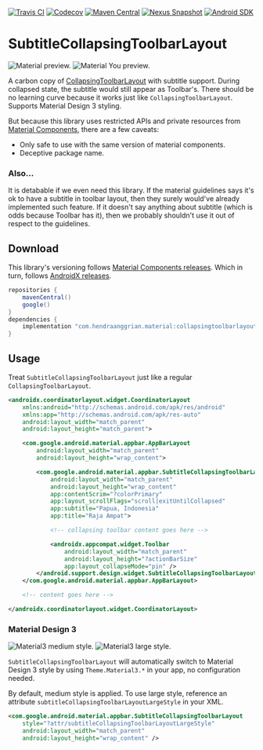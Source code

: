 [![Travis CI](https://img.shields.io/travis/com/hendraanggrian/collapsingtoolbarlayout-subtitle)](https://travis-ci.com/github/hendraanggrian/collapsingtoolbarlayout-subtitle/)
[![Codecov](https://img.shields.io/codecov/c/github/hendraanggrian/collapsingtoolbarlayout-subtitle)](https://codecov.io/gh/hendraanggrian/collapsingtoolbarlayout-subtitle/)
[![Maven Central](https://img.shields.io/maven-central/v/com.hendraanggrian.material/collapsingtoolbarlayout-subtitle)](https://search.maven.org/artifact/com.hendraanggrian.material/collapsingtoolbarlayout-subtitle/)
[![Nexus Snapshot](https://img.shields.io/nexus/s/com.hendraanggrian.material/collapsingtoolbarlayout-subtitle?server=https%3A%2F%2Fs01.oss.sonatype.org)](https://s01.oss.sonatype.org/content/repositories/snapshots/com/hendraanggrian/material/collapsingtoolbarlayout-subtitle/)
[![Android SDK](https://img.shields.io/badge/sdk-14%2B-informational)](https://developer.android.com/studio/releases/platforms/#4.0)

# SubtitleCollapsingToolbarLayout

![Material preview.](https://github.com/hendraanggrian/collapsingtoolbarlayout-subtitle/raw/assets/preview_material.gif)
![Material You preview.](https://github.com/hendraanggrian/collapsingtoolbarlayout-subtitle/raw/assets/preview_material3.gif)

A carbon copy of [CollapsingToolbarLayout](https://developer.android.com/reference/com/google/android/material/appbar/CollapsingToolbarLayout/)
with subtitle support. During collapsed state, the subtitle would still appear as Toolbar's.
There should be no learning curve because it works just like `CollapsingToolbarLayout`.
Supports Material Design 3 styling.

But because this library uses restricted APIs and private resources from [Material Components](https://github.com/material-components/material-components-android/),
there are a few caveats:

- Only safe to use with the same version of material components.
- Deceptive package name.

### Also...

It is detabable if we even need this library.
If the material guidelines says it's ok to have a subtitle in toolbar layout,
then they surely would've already implemented such feature.
If it doesn't say anything about subtitle (which is odds because Toolbar has it),
then we probably shouldn't use it out of respect to the guidelines.

## Download

This library's versioning follows [Material Components releases](https://github.com/material-components/material-components-android/releases/).
Which in turn, follows [AndroidX releases](https://developer.android.com/jetpack/androidx/versions/).

```gradle
repositories {
    mavenCentral()
    google()
}
dependencies {
    implementation "com.hendraanggrian.material:collapsingtoolbarlayout-subtitle:$version"
}
```

## Usage

Treat `SubtitleCollapsingToolbarLayout` just like a regular `CollapsingToolbarLayout`.

```xml
<androidx.coordinatorlayout.widget.CoordinatorLayout
    xmlns:android="http://schemas.android.com/apk/res/android"
    xmlns:app="http://schemas.android.com/apk/res-auto"
    android:layout_width="match_parent"
    android:layout_height="match_parent">

    <com.google.android.material.appbar.AppBarLayout
        android:layout_width="match_parent"
        android:layout_height="wrap_content">

        <com.google.android.material.appbar.SubtitleCollapsingToolbarLayout
            android:layout_width="match_parent"
            android:layout_height="wrap_content"
            app:contentScrim="?colorPrimary"
            app:layout_scrollFlags="scroll|exitUntilCollapsed"
            app:subtitle="Papua, Indonesia"
            app:title="Raja Ampat">

            <!-- collapsing toolbar content goes here -->

            <androidx.appcompat.widget.Toolbar
                android:layout_width="match_parent"
                android:layout_height="?actionBarSize"
                app:layout_collapseMode="pin" />
        </android.support.design.widget.SubtitleCollapsingToolbarLayout>
    </com.google.android.material.appbar.AppBarLayout>

    <!-- content goes here -->

</androidx.coordinatorlayout.widget.CoordinatorLayout>
```

### Material Design 3

![Material3 medium style.](https://github.com/hendraanggrian/collapsingtoolbarlayout-subtitle/raw/assets/material3_style_medium.png)
![Material3 large style.](https://github.com/hendraanggrian/collapsingtoolbarlayout-subtitle/raw/assets/material3_style_large.png)

`SubtitleCollapsingToolbarLayout` will automatically switch to Material Design 3 style
by using `Theme.Material3.*` in your app, no configuration needed.

By default, medium style is applied. To use large style, reference an attribute
`subtitleCollapsingToolbarLayoutLargeStyle` in your XML.

```xml
<com.google.android.material.appbar.SubtitleCollapsingToolbarLayout
    style="?attr/subtitleCollapsingToolbarLayoutLargeStyle"
    android:layout_width="match_parent"
    android:layout_height="wrap_content" />
```
